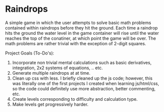 # Raindrops
A simple game in which the user attempts to solve basic math problems contained within raindrops before they hit the ground.  Each time a raindrop hits the ground the water level in the game container will rise until the water reaches the top of the conatiner, at which point the game will be over.  The math problems are rather trivial with the exception of 2-digit squares.

Project Goals (To-Do's):

1.  Incorporate non trivial mental calculations such as basic derivatives, integration, 2x2 systems of equations, .. etc.
2.  Generate multiple raindrops at at time.
3.  Clean up css with less.  I briefly cleaned up the js code; however, this was literally one of the first projects I created when learning js/html/css, so the code could definitely use more abstraction, better commenting, etc.
4.  Create levels corresponding to difficulty and calculation type.
5.  Make levels get progressively harder.


